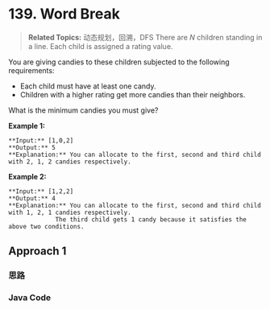 # 139. Word Break

>  **Related Topics:** 动态规划，回溯，DFS
There are  _N_  children standing in a line. Each child is assigned a rating value.

You are giving candies to these children subjected to the following requirements:

-   Each child must have at least one candy.
-   Children with a higher rating get more candies than their neighbors.

What is the minimum candies you must give?

**Example 1:**
```
**Input:** [1,0,2]
**Output:** 5
**Explanation:** You can allocate to the first, second and third child with 2, 1, 2 candies respectively.
```
**Example 2:**
```
**Input:** [1,2,2]
**Output:** 4
**Explanation:** You can allocate to the first, second and third child with 1, 2, 1 candies respectively.
             The third child gets 1 candy because it satisfies the above two conditions.
```
## Approach 1
### 思路
### Java Code
``` Java
```

<!--stackedit_data:
eyJoaXN0b3J5IjpbMjA5NDcwMjUwNF19
-->